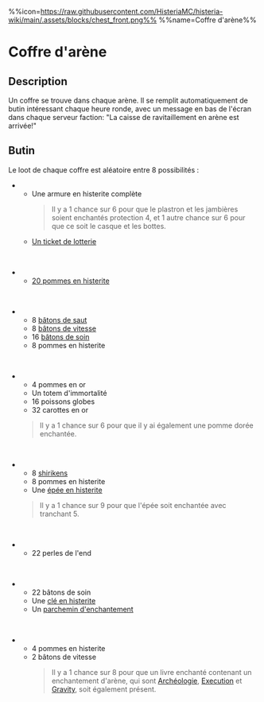 %%icon=https://raw.githubusercontent.com/HisteriaMC/histeria-wiki/main/.assets/blocks/chest_front.png%%
%%name=Coffre d'arène%%

# Coffre d'arène 

## Description

Un coffre se trouve dans chaque arène. Il se remplit automatiquement de butin intéressant chaque heure ronde, avec un message en bas de l'écran dans chaque serveur faction: "La caisse de ravitaillement en arène est arrivée!"

## Butin

Le loot de chaque coffre est aléatoire entre 8 possibilités :
- - Une armure en histerite complète
    > Il y a 1 chance sur 6 pour que le plastron et les jambières soient enchantés protection 4, et 1 autre chance sur 6 pour que ce soit le casque et les bottes.
  - [Un ticket de lotterie](https://histeria.fr/wiki/objets/lottery-ticket)
<br>

- - [20 pommes en histerite](https://histeria.fr/wiki/objets/histerite-apple)
<br>

- - 8 [bâtons de saut](https://histeria.fr/wiki/objets/jump-stick)
  - 8 [bâtons de vitesse](https://histeria.fr/wiki/objets/speed-stick)
  - 16 [bâtons de soin](https://histeria.fr/wiki/objets/heal-stick)
  - 8 pommes en histerite
<br>

- - 4 pommes en or
  - Un totem d'immortalité
  - 16 poissons globes
  - 32 carottes en or
  > Il y a 1 chance sur 6 pour que il y ai également une pomme dorée enchantée.
<br>

- - 8 [shirikens](https://histeria.fr/wiki/objets/shuriken)
  - 8 pommes en histerite
  - Une [épée en histerite](https://histeria.fr/wiki/outils/histerite-sword)
  > Il y a 1 chance sur 9 pour que l'épée soit enchantée avec tranchant 5.
<br>

- - 22 perles de l'end
<br>

- - 22 bâtons de soin
  - Une [clé en histerite](https://histeria.fr/wiki/objets/histerite-key)
  - Un [parchemin d'enchantement](https://histeria.fr/wiki/objets/forge-note)
<br>

- - 4 pommes en histerite
  - 2 bâtons de vitesse
    > Il y a 1 chance sur 8 pour que un livre enchanté contenant un enchantement d'arène, qui sont [Archéologie](https://histeria.fr/wiki/enchantements/archeologie), [Execution](https://histeria.fr/wiki/enchantements/execution) et [Gravity](https://histeria.fr/wiki/enchantements/gravity), soit également présent.
